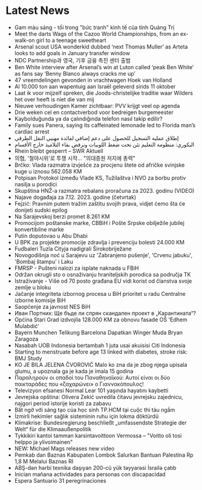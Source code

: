 # Latest News
-  Gam màu sáng - tối trong "bức tranh" kinh tế của tỉnh Quảng Trị
-  Meet the darts Wags of the Cazoo World Championships, from an ex-walk-on girl to a teenage sweetheart
-  Arsenal scout USA wonderkid dubbed ‘next Thomas Muller’ as Arteta looks to add goals in January transfer window
-  NDC Partnership과 영국, 기후 금융 촉진 센터 출범
-  Ben White interview after Arsenal’s win at Luton called ‘peak Ben White’ as fans say ‘Benny Blanco always cracks me up’
-  47 vreemdelingen gevonden in vrachtwagen Hoek van Holland
-  Al 10.000 ton aan wapentuig aan Israël geleverd sinds 11 oktober
-  Laat ik voor mijzelf spreken, die Joods-christelijke traditie waar Wilders het over heeft is niet die van mij
-  Nieuwe verhoudingen Kamer zichtbaar: PVV krijgt veel op agenda
-  Drie weken cel en contactverbod voor bedreigen burgemeester
-  Kaybolduğunda ya da çalındığında telefon nasıl takip edilir?
-  Family sues Panera, saying its caffeinated lemonade led to Florida man’s cardiac arrest
-  إطلاق عملية التسجيل للحصول على دعم إضافي لفائدة مهنيي النقل الطرقي
-  البكوري: منظومة التعليم تئن تحت ضغط اللوبيات ونرفض بقاء التلاميذ خارج الأقسام
-  Rhein bleibt gesperrt – SWR Aktuell
-  의협, '철야시위'로 투쟁 시작… "의대증원 저지에 총력"
-  Brčko: Vlada razmatra izvješće za procjenu štete od afričke svinjske kuge u iznosu 562.058 KM
-  Potpisan Protokol između Vlade KS, Tužilaštva i NVO za borbu protiv nasilja u porodici
-  Skupština HNŽ-a razmatra rebalans proračuna za 2023. godinu (VIDEO)
-  Najave događaja za 7.12. 2023. godine (četvrtak)
-  Fejzić: Pravnim putem tražim zaštitu svojih prava, vidjet ćemo šta će donijeti sudski epilog
-  Na Sarajevskoj berzi promet 8.261 KM
-  Promocijom poštanske marke, CBBiH i Pošte Srpske obilježile jubilej konvertibilne marke
-  Putin doputovao u Abu Dhabi
-  U BPK za projekte promocije zdravlja i prevenciju bolesti 24.000 KM
-  Fudbaleri Tuzla Cityja nadigrali Širokobriježane
-  Novogodišnja noć u Sarajevu uz 'Zabranjeno pušenje', 'Crvenu jabuku', 'Bombaj štampu' i Laku
-  FMRSP - Pušteni nalozi za isplate naknada u FBiH
-  Održan okrugli sto o osnaživanju hraniteljskih porodica sa područja TK
-  Istraživanje - Više od 70 posto građana EU vidi korist od članstva svoje zemlje u bloku
-  Jačanje integriteta izbornog procesa u BiH prioritet u radu Centralne izborne komisije BiH
-  Saopćenje za javnost NES BiH
-  Иван Портних: Ще бъде ли спрян скандален проект в „Карантината“?
-  Općina Stari Grad izdvojila 128.000 KM za obnovu fasade OŠ 'Edhem Mulabdić'
-  Bayern Munchen Telikung Barcelona Dapatkan Winger Muda Bryan Zaragoza
-  Nasabah UOB Indonesia bertambah 1 juta usai akuisisi Citi Indonesia
-  Starting to menstruate before age 13 linked with diabetes, stroke risk: BMJ Study
-  KO JE BILA JELENA ČVOROVIĆ Malo ko zna da je zbog njega upisala glumu, a upoznala ga je kada je imala 15 godina
-  Παραληρούν οι οπαδοί του Παναθηναϊκού: Αυτοί είναι οι δύο παικταράδες που «ζαχαρώνει» ο Γιαννακόπουλος!
-  Televizyon efsanesi Normal Lear 101 yaşında hayatını kaybetti
-  Jevrejska opština: Olivera Zekić uvredila čitavu jevrejsku zajednicu, najgori period istorije koristi za zabavu
-  Bất ngờ với sáng tạo của học sinh TP.HCM tại cuộc thi tàu ngầm
-  İzmirli hekimler sağlık sisteminin ruhu için lokma döktürdü
-  Klimakrise: Bundesregierung beschließt „umfassendste Strategie der Welt“ für die Klimaaußenpolitik
-  Tykkikiri kantoi tamman karsintavoittoon Vermossa – "Voitto oli tosi helppo ja ylivoimainen"
-  NEW: Michael Mags releases new video
-  Pemkab dan Baznas Kabupaten Lombok Salurkan Bantuan Palestina Rp 1,8 M Melalui Baznas RI
-  ABŞ-dən hərbi texnika daşıyan 200-cü yük təyyarəsi İsrailə çatıb
-  Inician mañana actividades para personas con discapacidad
-  Espera Santuario 31 peregrinaciones

